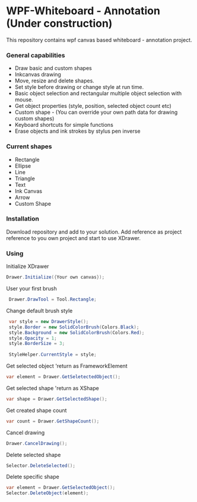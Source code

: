 # WPF-Whiteboard - Annotation (Under construction)

This repository contains wpf canvas based whiteboard - annotation project.

### General capabilities
- Draw basic and custom shapes
- Inkcanvas drawing
- Move, resize and delete shapes.
- Set style before drawing or change style at run time.
- Basic object selection and rectangular multiple object selection with mouse.
- Get object properties (style, position, selected object count etc)
- Custom shape - (You can override your own path data for drawing custom shapes)
- Keyboard shortcuts for simple functions
- Erase objects and ink strokes by stylus pen inverse

### Current shapes

- Rectangle
- Ellipse
- Line
- Triangle
- Text
- Ink Canvas
- Arrow
- Custom Shape

### Installation
Download repository and add to your solution. Add reference as project reference to you own project and start to use XDrawer.

### Using

Initialize XDrawer
```csharp
Drawer.Initialize({Your own canvas});
 ```
 
User your first brush
```csharp
 Drawer.DrawTool = Tool.Rectangle;
  ```
  
 Change default brush style
 ```csharp
  var style = new DrawerStyle();
  style.Border = new SolidColorBrush(Colors.Black);
  style.Background = new SolidColorBrush(Colors.Red);
  style.Opacity = 1;
  style.BorderSize = 3;
  
  StyleHelper.CurrentStyle = style;
  ```
  
  Get selected object  'return as FrameworkElement
  
  ```csharp
  var element = Drawer.GetSeletectedObject();
  ```
  
  Get selected shape 'return as XShape
  ```csharp
  var shape = Drawer.GetSelectedShape();
  ```
  
  Get created shape count
  ```csharp
  var count = Drawer.GetShapeCount();
  ```
  
  Cancel drawing
  ```csharp
  Drawer.CancelDrawing();
  ```
  
  Delete selected shape
  ```csharp
  Selector.DeleteSelected();
  ```
  
  Delete specific shape
   ```csharp
  var element = Drawer.GetSelectedObject();
  Selector.DeleteObject(element);
  ```
  
  

